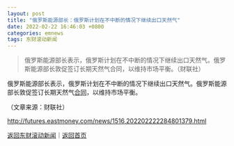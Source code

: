 ```yaml
---
layout: post
title: "俄罗斯能源部长：俄罗斯计划在不中断的情况下继续出口天然气"
date: 2022-02-22 16:46:03 +0800
categories: emnews
tags: 东财滚动新闻
---
```

> 俄罗斯能源部长表示，俄罗斯计划在不中断的情况下继续出口天然气。俄罗斯能源部长敦促签订长期天然气合同，以维持市场平衡。（财联社）

<p>俄罗斯能源部长表示，俄罗斯计划在不中断的情况下继续出口天然气。俄罗斯能源部长敦促签订长期天然气<span id="Info.3300"><a href="http://data.eastmoney.com/zdht/" class="infokey">合同</a></span>，以维持市场平衡。</p><p class="em_media">（文章来源：财联社）</p>

<http://futures.eastmoney.com/news/1516,202202222284801379.html>

[返回东财滚动新闻](//finews.withounder.com/emnews/)｜[返回首页](//finews.withounder.com/)